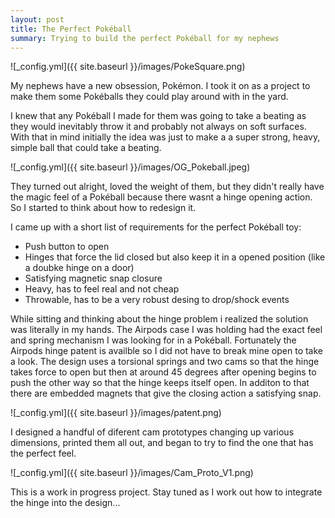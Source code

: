 ```yaml
---
layout: post
title: The Perfect Pokéball
summary: Trying to build the perfect Pokéball for my nephews 
---
```


![_config.yml]({{ site.baseurl }}/images/PokeSquare.png)

My nephews have a new obsession, Pokémon. I took it on as a project to make them some Pokéballs they could play around with in the yard. 

I knew that any Pokéball I made for them was going to take a beating as they would inevitably throw it and probably not always on soft surfaces. 
With that in mind initially the idea was just to make a a super strong, heavy, simple ball that could take a beating.  

![_config.yml]({{ site.baseurl }}/images/OG_Pokeball.jpeg)

They turned out alright, loved the weight of them, but they didn't really have the magic feel of a Pokéball because there wasnt a hinge opening action. So I started to think about how to redesign it.

I came up with a short list of requirements for the perfect Pokéball toy:

- Push button to open
- Hinges that force the lid closed but also keep it in a opened position (like a doubke hinge on a door)
- Satisfying magnetic snap closure 
- Heavy, has to feel real and not cheap
- Throwable, has to be a very robust desing to drop/shock events

While sitting and thinking about the hinge problem i realized the solution was literally in my hands. The Airpods case I was holding had the exact feel and spring mechanism I was looking for in a Pokéball. 
Fortunately the Airpods hinge patent is availble so I did not have to break mine open to take a look. The design uses a torsional springs
and two cams so that the hinge takes force to open but then at around 45 degrees after opening begins to push the other way so that the hinge keeps itself open.
In additon to that there are embedded magnets that give the closing action a satisfying snap.

![_config.yml]({{ site.baseurl }}/images/patent.png)

I designed a handful of diferent cam prototypes changing up various dimensions, printed them all out, and began to try to find the one that has the perfect feel. 

![_config.yml]({{ site.baseurl }}/images/Cam_Proto_V1.png)

This is a work in progress project. Stay tuned as I work out how to integrate the hinge into the design...
